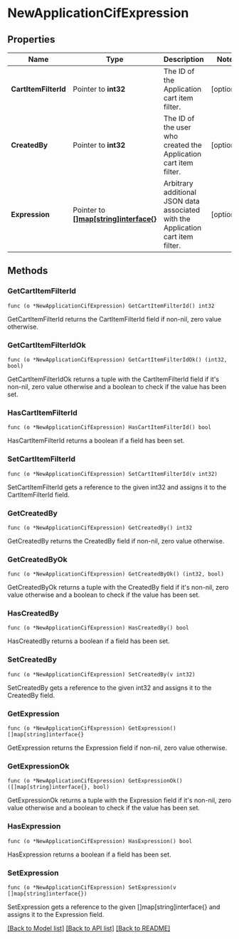 # NewApplicationCifExpression

## Properties

Name | Type | Description | Notes
------------ | ------------- | ------------- | -------------
**CartItemFilterId** | Pointer to **int32** | The ID of the Application cart item filter. | [optional] 
**CreatedBy** | Pointer to **int32** | The ID of the user who created the Application cart item filter. | [optional] 
**Expression** | Pointer to [**[]map[string]interface{}**](map[string]interface{}.md) | Arbitrary additional JSON data associated with the Application cart item filter. | [optional] 

## Methods

### GetCartItemFilterId

`func (o *NewApplicationCifExpression) GetCartItemFilterId() int32`

GetCartItemFilterId returns the CartItemFilterId field if non-nil, zero value otherwise.

### GetCartItemFilterIdOk

`func (o *NewApplicationCifExpression) GetCartItemFilterIdOk() (int32, bool)`

GetCartItemFilterIdOk returns a tuple with the CartItemFilterId field if it's non-nil, zero value otherwise
and a boolean to check if the value has been set.

### HasCartItemFilterId

`func (o *NewApplicationCifExpression) HasCartItemFilterId() bool`

HasCartItemFilterId returns a boolean if a field has been set.

### SetCartItemFilterId

`func (o *NewApplicationCifExpression) SetCartItemFilterId(v int32)`

SetCartItemFilterId gets a reference to the given int32 and assigns it to the CartItemFilterId field.

### GetCreatedBy

`func (o *NewApplicationCifExpression) GetCreatedBy() int32`

GetCreatedBy returns the CreatedBy field if non-nil, zero value otherwise.

### GetCreatedByOk

`func (o *NewApplicationCifExpression) GetCreatedByOk() (int32, bool)`

GetCreatedByOk returns a tuple with the CreatedBy field if it's non-nil, zero value otherwise
and a boolean to check if the value has been set.

### HasCreatedBy

`func (o *NewApplicationCifExpression) HasCreatedBy() bool`

HasCreatedBy returns a boolean if a field has been set.

### SetCreatedBy

`func (o *NewApplicationCifExpression) SetCreatedBy(v int32)`

SetCreatedBy gets a reference to the given int32 and assigns it to the CreatedBy field.

### GetExpression

`func (o *NewApplicationCifExpression) GetExpression() []map[string]interface{}`

GetExpression returns the Expression field if non-nil, zero value otherwise.

### GetExpressionOk

`func (o *NewApplicationCifExpression) GetExpressionOk() ([]map[string]interface{}, bool)`

GetExpressionOk returns a tuple with the Expression field if it's non-nil, zero value otherwise
and a boolean to check if the value has been set.

### HasExpression

`func (o *NewApplicationCifExpression) HasExpression() bool`

HasExpression returns a boolean if a field has been set.

### SetExpression

`func (o *NewApplicationCifExpression) SetExpression(v []map[string]interface{})`

SetExpression gets a reference to the given []map[string]interface{} and assigns it to the Expression field.


[[Back to Model list]](../README.md#documentation-for-models) [[Back to API list]](../README.md#documentation-for-api-endpoints) [[Back to README]](../README.md)


